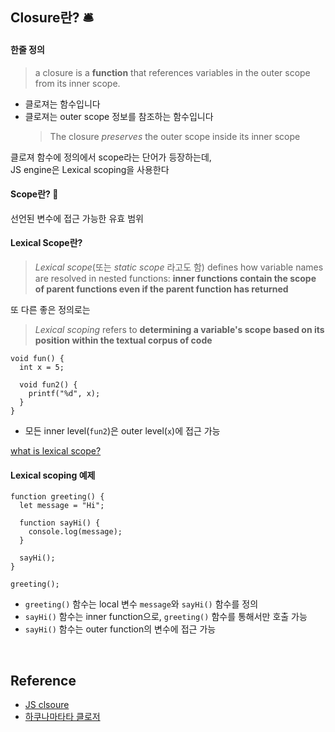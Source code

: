 ## Closure란? 🛎️

#### 한줄 정의

> a closure is a **function** that references variables in the outer scope from
> its inner scope.

- 클로져는 함수입니다
- 클로져는 outer scope 정보를 참조하는 함수입니다
  > The closure _preserves_ the outer scope inside its inner scope

클로져 함수에 정의에서 scope라는 단어가 등장하는데,  
JS engine은 Lexical scoping을 사용한다

#### Scope란? 🤔

선언된 변수에 접근 가능한 유효 범위

#### Lexical Scope란?

> _Lexical scope_(또는 _static scope_ 라고도 함) defines how
> variable names are resolved in nested functions: **inner functions contain
> the scope of parent functions even if the parent function has returned**

또 다른 좋은 정의로는

> _Lexical scoping_ refers to **determining a variable's scope
> based on its position within the textual corpus of code**

```
void fun() {
  int x = 5;

  void fun2() {
    printf("%d", x);
  }
}
```

- 모든 inner level(`fun2`)은 outer level(`x`)에 접근 가능

[what is lexical scope?](https://stackoverflow.com/questions/1047454/what-is-lexical-scope)

#### Lexical scoping 예제

```
function greeting() {
  let message = "Hi";

  function sayHi() {
    console.log(message);
  }

  sayHi();
}

greeting();
```

- `greeting()` 함수는 local 변수 `message`와 `sayHi()` 함수를 정의
- `sayHi()` 함수는 inner function으로, `greeting()` 함수를 통해서만 호출 가능
- `sayHi()` 함수는 outer function의 변수에 접근 가능

<br>

## Reference

- [JS clsoure](https://www.javascripttutorial.net/javascript-closure/)
- [하쿠나마타타 클로저](https://hanamon.kr/javascript-%ED%81%B4%EB%A1%9C%EC%A0%80/)
